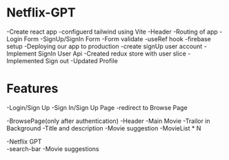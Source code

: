 # Netflix-GPT

 -Create react app
 -configuerd tailwind using Vite
 -Header
 -Routing of app
 -Login Form
 -SignUp/SignIn Form
 -Form validate
 -useRef hook
 -firebase setup
 -Deploying our app to production
 -create signUp user account
 -Implement SignIn User Api
 -Created redux store with user slice
 -Implemented Sign out
 -Updated Profile
 

# Features
-Login/Sign Up
    -Sign In/Sign Up Page
    -redirect to Browse Page

 -BrowsePage(only after authentication)
    -Header
    -Main Movie
        -Trailor in Background
        -Title and description
        -Movie suggestion
           -MovieList * N

-Netflix GPT     
    -search-bar
    -Movie suggestions      
          